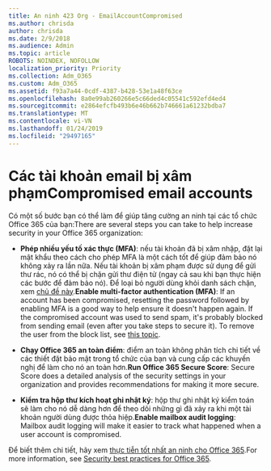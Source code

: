 ```yaml
---
title: An ninh 423 Org - EmailAccountCompromised
ms.author: chrisda
author: chrisda
ms.date: 2/9/2018
ms.audience: Admin
ms.topic: article
ROBOTS: NOINDEX, NOFOLLOW
localization_priority: Priority
ms.collection: Adm_O365
ms.custom: Adm_O365
ms.assetid: f93a7a44-0cdf-4387-b428-53e1a48f63ce
ms.openlocfilehash: 8a0e99ab260266e5c66ded4c05541c592efd4ed4
ms.sourcegitcommit: e2864efcfb493b6e46b662b746661a61232bdba7
ms.translationtype: MT
ms.contentlocale: vi-VN
ms.lasthandoff: 01/24/2019
ms.locfileid: "29497165"
---
```

# <a name="compromised-email-accounts"></a><span data-ttu-id="68f73-102">Các tài khoản email bị xâm phạm</span><span class="sxs-lookup"><span data-stu-id="68f73-102">Compromised email accounts</span></span>

<span data-ttu-id="68f73-103">Có một số bước bạn có thể làm để giúp tăng cường an ninh tại các tổ chức Office 365 của bạn:</span><span class="sxs-lookup"><span data-stu-id="68f73-103">There are several steps you can take to help increase security in your Office 365 organization:</span></span>
  
- <span data-ttu-id="68f73-p101">**Phép nhiều yếu tố xác thực (MFA)**: nếu tài khoản đã bị xâm nhập, đặt lại mật khẩu theo cách cho phép MFA là một cách tốt để giúp đảm bảo nó không xảy ra lần nữa. Nếu tài khoản bị xâm phạm được sử dụng để gửi thư rác, nó có thể bị chặn gửi thư điện tử (ngay cả sau khi bạn thực hiện các bước để đảm bảo nó). Để loại bỏ người dùng khỏi danh sách chặn, xem [chủ đề này](https://technet.microsoft.com/library/ms.exch.eac.actioncenter.aspx).</span><span class="sxs-lookup"><span data-stu-id="68f73-p101">**Enable multi-factor authentication (MFA)**: If an account has been compromised, resetting the password followed by enabling MFA is a good way to help ensure it doesn't happen again. If the compromised account was used to send spam, it's probably blocked from sending email (even after you take steps to secure it). To remove the user from the block list, see [this topic](https://technet.microsoft.com/library/ms.exch.eac.actioncenter.aspx).</span></span>
    
- <span data-ttu-id="68f73-107">**Chạy Office 365 an toàn điểm**: điểm an toàn không phân tích chi tiết về các thiết đặt bảo mật trong tổ chức của bạn và cung cấp các khuyến nghị để làm cho nó an toàn hơn.</span><span class="sxs-lookup"><span data-stu-id="68f73-107">**Run Office 365 Secure Score**: Secure Score does a detailed analysis of the security settings in your organization and provides recommendations for making it more secure.</span></span>
    
- <span data-ttu-id="68f73-108">**Kiểm tra hộp thư kích hoạt ghi nhật ký**: hộp thư ghi nhật ký kiểm toán sẽ làm cho nó dễ dàng hơn để theo dõi những gì đã xảy ra khi một tài khoản người dùng được thỏa hiệp.</span><span class="sxs-lookup"><span data-stu-id="68f73-108">**Enable mailbox audit logging**: Mailbox audit logging will make it easier to track what happened when a user account is compromised.</span></span>
    
<span data-ttu-id="68f73-109">Để biết thêm chi tiết, hãy xem [thực tiễn tốt nhất an ninh cho Office 365](https://support.office.com/article/9295e396-e53d-49b9-ae9b-0b5828cdedc3.aspx).</span><span class="sxs-lookup"><span data-stu-id="68f73-109">For more information, see [Security best practices for Office 365](https://support.office.com/article/9295e396-e53d-49b9-ae9b-0b5828cdedc3.aspx).</span></span>
  

